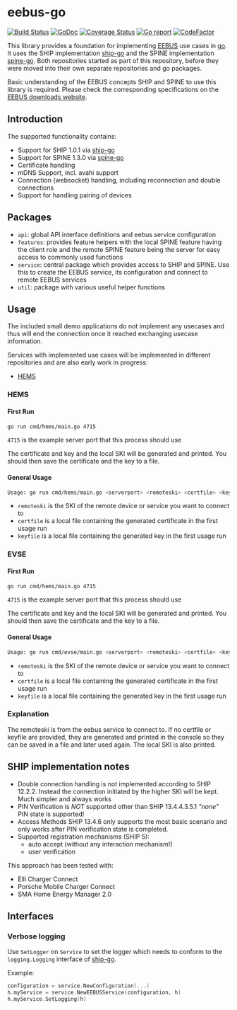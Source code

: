 # eebus-go

[![Build Status](https://github.com/enbility/eebus-go/actions/workflows/default.yml/badge.svg?branch=main)](https://github.com/enbility/eebus-go/actions/workflows/default.yml/badge.svg?branch=main)
[![GoDoc](https://img.shields.io/badge/godoc-reference-5272B4)](https://godoc.org/github.com/enbility/eebus-go)
[![Coverage Status](https://coveralls.io/repos/github/enbility/eebus-go/badge.svg?branch=main)](https://coveralls.io/github/enbility/eebus-go?branch=main)
[![Go report](https://goreportcard.com/badge/github.com/enbility/eebus-go)](https://goreportcard.com/report/github.com/enbility/eebus-go)
[![CodeFactor](https://www.codefactor.io/repository/github/enbility/eebus-go/badge)](https://www.codefactor.io/repository/github/enbility/eebus-go)

This library provides a foundation for implementing [EEBUS](https://eebus.org) use cases in [go](https://golang.org). It uses the SHIP implementation [ship-go](https://github.com/enbility/ship-go) and the SPINE implementation [spine-go](https://github.com/enbility/spine-go). Both repositories started as part of this repository, before they were moved into their own separate repositories and go packages.

Basic understanding of the EEBUS concepts SHIP and SPINE to use this library is required. Please check the corresponding specifications on the [EEBUS downloads website](https://www.eebus.org/media-downloads/).

## Introduction

The supported functionality contains:

- Support for SHIP 1.0.1 via [ship-go](https://github.com/enbility/ship-go)
- Support for SPINE 1.3.0 via [spine-go](https://github.com/enbility/spine-go)
- Certificate handling
- mDNS Support, incl. avahi support
- Connection (websocket) handling, including reconnection and double connections
- Support for handling pairing of devices

## Packages

- `api`: global API interface definitions and eebus service configuration
- `features`: provides feature helpers with the local SPINE feature having the client role and the remote SPINE feature being the server for easy access to commonly used functions
- `service`: central package which provides access to SHIP and SPINE. Use this to create the EEBUS service, its configuration and connect to remote EEBUS services
- `util`: package with various useful helper functions

## Usage

The included small demo applications do not implement any usecases and thus will end the connection once it reached exchanging usecase information.

Services with implemented use cases will be implemented in different repositories and are also early work in progress:

- [HEMS](https://github.com/enbility/cemd)

### HEMS

#### First Run

```sh
go run cmd/hems/main.go 4715
```

`4715` is the example server port that this process should use

The certificate and key and the local SKI will be generated and printed. You should then save the certificate and the key to a file.

#### General Usage

```sh
Usage: go run cmd/hems/main.go <serverport> <remoteski> <certfile> <keyfile>
```

- `remoteski` is the SKI of the remote device or service you want to connect to
- `certfile` is a local file containing the generated certificate in the first usage run
- `keyfile` is a local file containing the generated key in the first usage run

### EVSE

#### First Run

```sh
go run cmd/hems/main.go 4715
```

`4715` is the example server port that this process should use

The certificate and key and the local SKI will be generated and printed. You should then save the certificate and the key to a file.

#### General Usage

```sh
Usage: go run cmd/evse/main.go <serverport> <remoteski> <certfile> <keyfile>
```

- `remoteski` is the SKI of the remote device or service you want to connect to
- `certfile` is a local file containing the generated certificate in the first usage run
- `keyfile` is a local file containing the generated key in the first usage run

### Explanation

The remoteski is from the eebus service to connect to.
If no certfile or keyfile are provided, they are generated and printed in the console so they can be saved in a file and later used again. The local SKI is also printed.

## SHIP implementation notes

- Double connection handling is not implemented according to SHIP 12.2.2. Instead the connection initiated by the higher SKI will be kept. Much simpler and always works
- PIN Verification is _NOT_ supported other than SHIP 13.4.4.3.5.1 _"none"_ PIN state is supported!
- Access Methods SHIP 13.4.6 only supports the most basic scenario and only works after PIN verification state is completed.
- Supported registration mechanisms (SHIP 5):
  - auto accept (without any interaction mechanism!)
  - user verification

This approach has been tested with:

- Elli Charger Connect
- Porsche Mobile Charger Connect
- SMA Home Energy Manager 2.0

## Interfaces

### Verbose logging

Use `SetLogger` on `Service` to set the logger which needs to conform to the `logging.Logging` interface of [ship-go](https://github.com/enbility/ship-go).

Example:

```go
configuration = service.NewConfiguration(...)
h.myService = service.NewEEBUSService(configuration, h)
h.myService.SetLogging(h)
```
